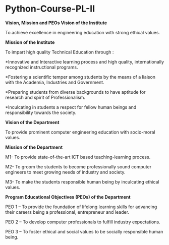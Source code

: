 # Python-Course-PL-II

**Vision, Mission and PEOs Vision of the Institute**

To achieve excellence in engineering education with strong ethical values.

**Mission of the Institute**

To impart high quality Technical Education through :

*Innovative and Interactive learning process and high quality, internationally recognized instructional programs.

*Fostering a scientific temper among students by the means of a liaison with the Academia, Industries and Government.

*Preparing students from diverse backgrounds to have aptitude for research and spirit of Professionalism.

*Inculcating in students a respect for fellow human beings and responsibility towards the society.

**Vision of the Department**

To provide prominent computer engineering education with socio-moral values.​

**Mission of the Department**

M1- To provide state-of-the-art ICT based teaching-learning process.

M2- To groom the students to become professionally sound computer engineers to meet growing needs of industry and society.

M3- To make the students responsible human being by inculcating ethical values.

**Program Educational Objectives (PEOs) of the Department**

PEO 1 – To provide the foundation of lifelong learning skills for advancing their careers being a professional, entrepreneur and leader.

PEO 2 – To develop computer professionals to fulfill industry expectations.

PEO 3 – To foster ethical and social values to be socially responsible human being.
